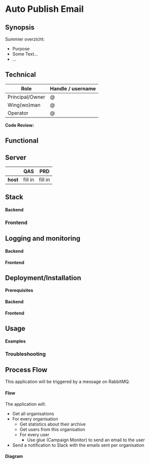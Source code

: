 # Auto Publish Email

## Synopsis

Summier overzicht:

- Purpose
- Some Text...
- ...


## Technical

|Role              | Handle / username|
| -------------    |--------------| 
|Principal/Owner   | @ | 
|Wing(wo)man       | @ |
|Operator          | @ |

**Code Review:**

## Functional

## Server

|               | QAS           | PRD      |
| ------------- |:-------------:| :-----:  |
| **host**      | fill in       | fill in  |

## Stack

#### Backend


### Frontend

## Logging and monitoring

#### Backend

#### Frontend

## Deployment/Installation

#### Prerequisites

#### Backend

#### Frontend

## Usage

#### Examples

### Troubleshooting

## Process Flow

This application will be triggered by a message on RabbitMQ.

#### Flow

The application will:
- Get all organisations
- For every organisation
    - Get statistics about their archive
    - Get users from this organisation
    - For every user
        - Use glue (Campaign Monitor) to send an email to the user
- Send a notification to Slack with the emails sent per organisation

#### Diagram

